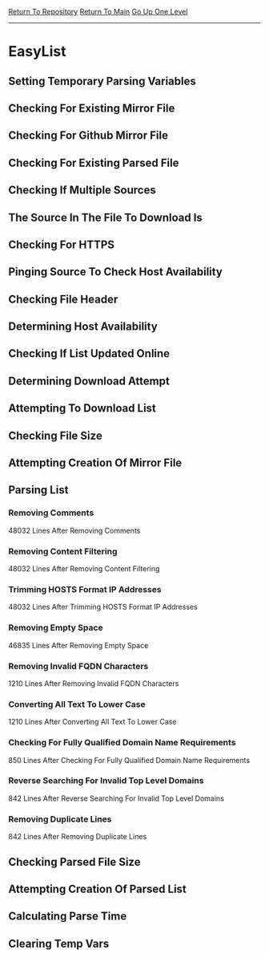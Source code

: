 [Return To Repository](https://github.com/deathbybandaid/piholeparser/)
[Return To Main](https://github.com/deathbybandaid/piholeparser/blob/master/RecentRunLogs/Mainlog.md)
[Go Up One Level](https://github.com/deathbybandaid/piholeparser/blob/master/RecentRunLogs/TopLevelScripts/30-Processing-External-Blacklists.md)
____________________________________
# EasyList
## Setting Temporary Parsing Variables
## Checking For Existing Mirror File
## Checking For Github Mirror File
## Checking For Existing Parsed File
## Checking If Multiple Sources
## The Source In The File To Download Is
## Checking For HTTPS
## Pinging Source To Check Host Availability
## Checking File Header
## Determining Host Availability
## Checking If List Updated Online
## Determining Download Attempt
## Attempting To Download List
## Checking File Size
## Attempting Creation Of Mirror File
## Parsing List
### Removing Comments
48032 Lines After Removing Comments
### Removing Content Filtering
48032 Lines After Removing Content Filtering
### Trimming HOSTS Format IP Addresses
48032 Lines After Trimming HOSTS Format IP Addresses
### Removing Empty Space
46835 Lines After Removing Empty Space
### Removing Invalid FQDN Characters
1210 Lines After Removing Invalid FQDN Characters
### Converting All Text To Lower Case
1210 Lines After Converting All Text To Lower Case
### Checking For Fully Qualified Domain Name Requirements
850 Lines After Checking For Fully Qualified Domain Name Requirements
### Reverse Searching For Invalid Top Level Domains
842 Lines After Reverse Searching For Invalid Top Level Domains
### Removing Duplicate Lines
842 Lines After Removing Duplicate Lines
## Checking Parsed File Size
## Attempting Creation Of Parsed List
## Calculating Parse Time
## Clearing Temp Vars
